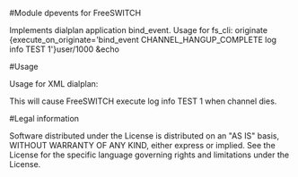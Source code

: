 #Module dpevents for FreeSWITCH

Implements dialplan application bind_event.
Usage for fs_cli:
originate {execute_on_originate='bind_event CHANNEL_HANGUP_COMPLETE log info TEST 1'}user/1000 &echo

#Usage

Usage for XML dialplan:
<action application="bind_event" data="CHANNEL_HANGUP_COMPLETE log info TEST 1"/>

This will cause FreeSWITCH execute log info TEST 1 when channel dies.

#Legal information

Software distributed under the License is distributed on an "AS IS" basis,
WITHOUT WARRANTY OF ANY KIND, either express or implied. See the License
for the specific language governing rights and limitations under the License.

